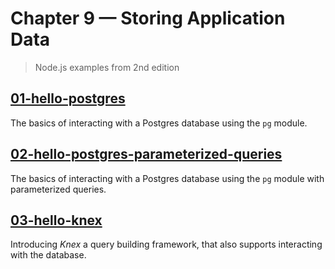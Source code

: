 # Chapter 9 &mdash; Storing Application Data
> Node.js examples from 2nd edition

## [01-hello-postgres](./01-hello-postgres/)
The basics of interacting with a Postgres database using the `pg` module.

## [02-hello-postgres-parameterized-queries](./02-hello-postgres-parameterized-queries/)
The basics of interacting with a Postgres database using the `pg` module with parameterized queries.

## [03-hello-knex](./03-hello-knex/)
Introducing *Knex* a query building framework, that also supports interacting with the database.

